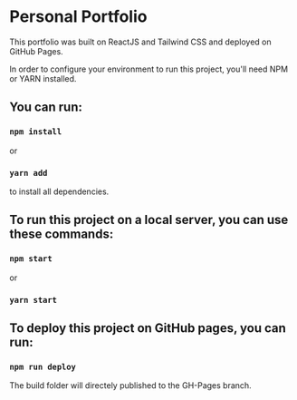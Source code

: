 # Personal Portfolio

This portfolio was built on ReactJS and Tailwind CSS and deployed on GitHub Pages.

In order to configure your environment to run this project, you'll need NPM or YARN installed. 

## You can run:

### `npm install` 
or
### `yarn add`

to install all dependencies.

## To run this project on a local server, you can use these commands:

### `npm start` 
or
### `yarn start`

## To deploy this project on GitHub pages, you can run: 

### `npm run deploy` 

The build folder will directely published to the GH-Pages branch.
